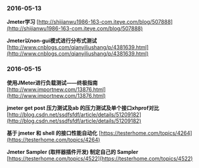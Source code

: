 ### 2016-05-13
**Jmeter学习**	[http://shijianwu1986-163-com.iteye.com/blog/507888](http://shijianwu1986-163-com.iteye.com/blog/507888)

**Jmeter以non-gui模式进行分布式测试**	[http://www.cnblogs.com/qianyiliushang/p/4381639.html](http://www.cnblogs.com/qianyiliushang/p/4381639.html)

### 2016-05-15
**使用JMeter进行负载测试——终极指南** 	[http://www.importnew.com/13876.html](http://www.importnew.com/13876.html)

**jmeter get post 压力测试及ab 的压力测试及单个接口xhprof对比**		[http://blog.csdn.net/ssdfsfdf/article/details/51209182](http://blog.csdn.net/ssdfsfdf/article/details/51209182)

**基于 jmeter 和 shell 的接口性能自动化**		[https://testerhome.com/topics/4264](https://testerhome.com/topics/4264)

**Jmeter Sampler (取样器插件开发) 制定自己的 Sampler**		[https://testerhome.com/topics/4522](https://testerhome.com/topics/4522)